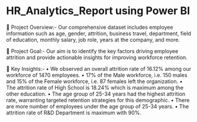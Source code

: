 # HR_Analytics_Report using Power BI

🔗 Project Overview:- 
Our comprehensive dataset includes employee information such as age, gender, attrition, business travel, department, field of education, monthly salary, job role, years at the company, and more.

🔗 Project Goal:-
Our aim is to identify the key factors driving employee attrition and provide actionable insights for improving workforce retention.

🔗 Key Insights:-
• We observed an overall attrition rate of 16.12% among our workforce of 1470 employees.
• 17% of the Male workforce, i.e. 150 males and 15% of the Female workforce, i.e. 87 females left the organization.
• The attrition rate of High School is 18.24% which is maximum among the other education.
• The age group of 25-34 years had the highest attrition rate, warranting targeted retention strategies for this demographic.
• There are more number of employees under the age group of 25-34 years.
• The attrition rate of R&D Department is maximum with 90%.
